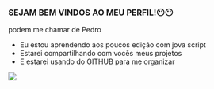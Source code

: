 ### SEJAM BEM VINDOS AO MEU PERFIL!😶😶

podem me chamar de Pedro 

- Eu estou aprendendo aos poucos edição com jova script 
- Estarei compartilhando com vocẽs meus projetos
- E estarei usando do GITHUB para me organizar

 ![](https://media1.tenor.com/m/qVKlQMB2DpsAAAAd/hacker-hacking.gif)
